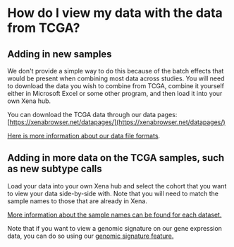 # How do I view my data with the data from TCGA?

## Adding in new samples

We don't provide a simple way to do this because of the batch effects that would be present when combining most data across studies. You will need to download the data you wish to combine from TCGA, combine it yourself either in Microsoft Excel or some other program, and then load it into your own Xena hub.

You can download the TCGA data through our data pages: [https://xenabrowser.net/datapages/](https://xenabrowser.net/datapages/)

[Here is more information about our data file formats](../local-xena-hub/data-format-specifications.md).

## Adding in more data on the TCGA samples, such as new subtype calls

Load your data into your own Xena hub and select the cohort that you want to view your data side-by-side with. Note that you will need to match the sample names to those that are already in Xena.

[More information about the sample names can be found for each dataset.](https://xenabrowser.net/datapages/)

Note that if you want to view a genomic signature on our gene expression data, you can do so using our [genomic signature feature.](../overview-of-features/genomic-signatures.md)




